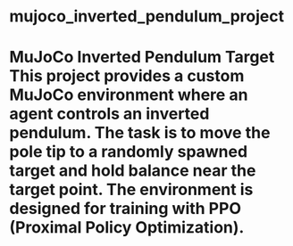 # mujoco_inverted_pendulum_project
# MuJoCo Inverted Pendulum Target  This project provides a **custom MuJoCo environment** where an agent controls an inverted pendulum.   The task is to **move the pole tip to a randomly spawned target** and **hold balance** near the target point.  The environment is designed for **training with PPO (Proximal Policy Optimization)**.
